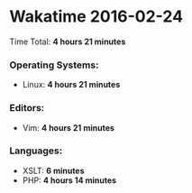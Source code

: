# Wakatime 2016-02-24

Time Total: **4 hours 21 minutes**

### Operating Systems:
- Linux: **4 hours 21 minutes** 

### Editors:
- Vim: **4 hours 21 minutes** 

### Languages:
- XSLT: **6 minutes** 
- PHP: **4 hours 14 minutes** 

